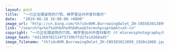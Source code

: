 ```yaml
---
layout: post
title:  "一只正在摆姿势的穴鸮，佛罗里达州开普科勒尔"
date:   "2019-06-28 16:00:00 +0800"
image_url: "http://cn.bing.com/th?id=OHR.BurrowingOwlet_ZH-CN5583013899_1920x1080.jpg&rf=LaDigue_1920x1080.jpg&pid=hp"
link: "/search?q=%e7%a9%b4%e9%b8%ae&form=hpcapt&mkt=zh-cn"
copyright: "一只正在摆姿势的穴鸮，佛罗里达州开普科勒尔 (© mlorenzphotography/Getty Images)"
image_hash: "4d1389702124f5739bffd2fe1d360ad5"
image_filename: "th?id=OHR.BurrowingOwlet_ZH-CN5583013899_1920x1080.jpg&rf=LaDigue_1920x1080.jpg&pid=hp"
---
```

